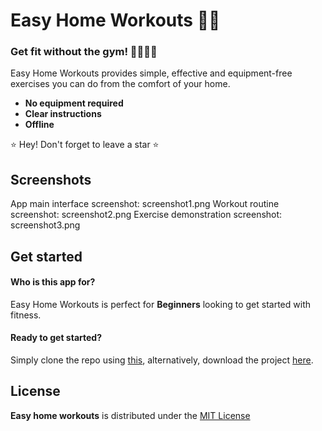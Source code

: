 # Easy Home Workouts 💪🏽

### **Get fit without the gym! 💃🏽🕺🏽**  

Easy Home Workouts provides simple, effective and equipment-free exercises you can do from the comfort of your home.<br>

* **No equipment required**
* **Clear instructions**
* **Offline**

⭐ Hey! Don't forget to leave a star ⭐

## Screenshots

App main interface screenshot: screenshot1.png
Workout routine screenshot: screenshot2.png
Exercise demonstration screenshot: screenshot3.png

## Get started

#### **Who is this app for?**

Easy Home Workouts is perfect for **Beginners** looking to get started with fitness.

#### **Ready to get started?**

Simply clone the repo using <a href='https://github.com/Teemone/easy-home-workouts.git'>this<a/>, alternatively, download the project <a href='https://github.com/Teemone/easy-home-workouts/archive/refs/heads/main.zip'>here<a/>.

## License

**Easy home workouts** is distributed under the <a href='https://github.com/Teemone/easy-home-workouts/tree/main#'>MIT License<a/>
